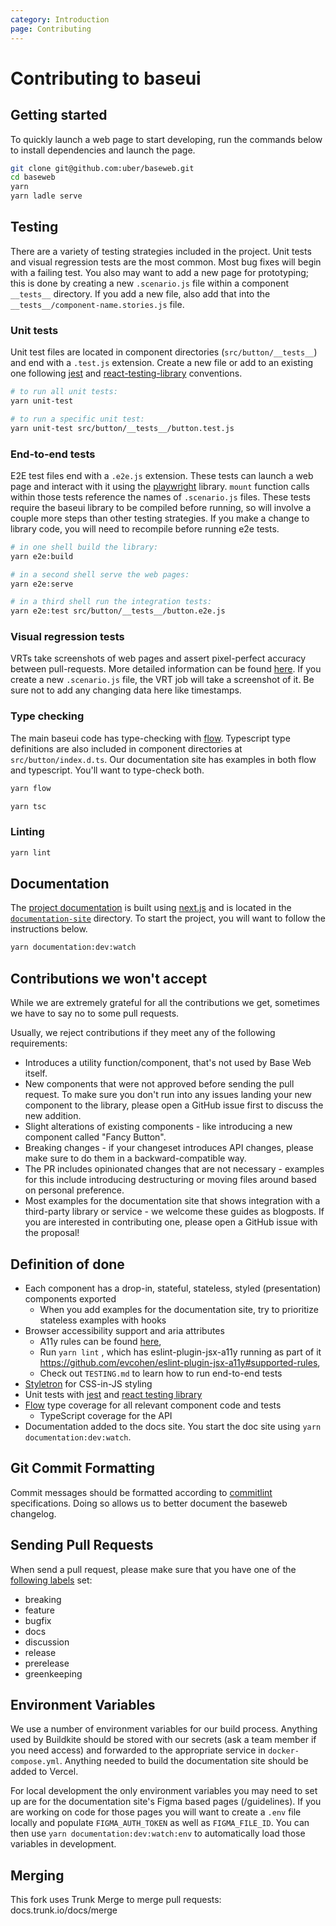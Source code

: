 ```yaml
---
category: Introduction
page: Contributing
---
```


# Contributing to baseui

## Getting started

To quickly launch a web page to start developing, run the commands below to install dependencies and launch the page.

```bash
git clone git@github.com:uber/baseweb.git
cd baseweb
yarn
yarn ladle serve
```

## Testing

There are a variety of testing strategies included in the project. Unit tests and visual regression tests are the most common. Most bug fixes will begin with a failing test. You also may want to add a new page for prototyping; this is done by creating a new `.scenario.js` file within a component `__tests__` directory. If you add a new file, also add that into the `__tests__/component-name.stories.js` file.

### Unit tests

Unit test files are located in component directories (`src/button/__tests__`) and end with a `.test.js` extension. Create a new file or add to an existing one following [jest](https://jestjs.io/) and [react-testing-library](https://testing-library.com/docs/react-testing-library/intro/) conventions.

```bash
# to run all unit tests:
yarn unit-test

# to run a specific unit test:
yarn unit-test src/button/__tests__/button.test.js
```

### End-to-end tests

E2E test files end with a `.e2e.js` extension. These tests can launch a web page and interact with it using the [playwright](https://playwright.dev/) library. `mount` function calls within those tests reference the names of `.scenario.js` files. These tests require the baseui library to be compiled before running, so will involve a couple more steps than other testing strategies. If you make a change to library code, you will need to recompile before running e2e tests.

```bash
# in one shell build the library:
yarn e2e:build

# in a second shell serve the web pages:
yarn e2e:serve

# in a third shell run the integration tests:
yarn e2e:test src/button/__tests__/button.e2e.js
```

### Visual regression tests

VRTs take screenshots of web pages and assert pixel-perfect accuracy between pull-requests. More detailed information can be found [here](https://github.com/uber/baseweb/blob/master/vrt/README.md). If you create a new `.scenario.js` file, the VRT job will take a screenshot of it. Be sure not to add any changing data here like timestamps.

### Type checking

The main baseui code has type-checking with [flow](https://flow.org/). Typescript type definitions are also included in component directories at `src/button/index.d.ts`. Our documentation site has examples in both flow and typescript. You'll want to type-check both.

```bash
yarn flow

yarn tsc
```

### Linting

```bash
yarn lint
```

## Documentation

The [project documentation](https://baseweb.design/) is built using [next.js](https://nextjs.org/) and is located in the [`documentation-site`](https://github.com/uber/baseweb/tree/master/documentation-site) directory. To start the project, you will want to follow the instructions below.

```bash
yarn documentation:dev:watch
```

## Contributions we won't accept

While we are extremely grateful for all the contributions we get, sometimes we have to say no to some pull requests.

Usually, we reject contributions if they meet any of the following requirements:

- Introduces a utility function/component, that's not used by Base Web itself.
- New components that were not approved before sending the pull request. To make sure you don't run into any issues landing your new component to the library, please open a GitHub issue first to discuss the new addition.
- Slight alterations of existing components - like introducing a new component called "Fancy Button".
- Breaking changes - if your changeset introduces API changes, please make sure to do them in a backward-compatible way.
- The PR includes opinionated changes that are not necessary - examples for this include introducing destructuring or moving files around based on personal preference.
- Most examples for the documentation site that shows integration with a third-party library or service - we welcome these guides as blogposts. If you are interested in contributing one, please open a GitHub issue with the proposal!

## Definition of done

- Each component has a drop-in, stateful, stateless, styled (presentation) components exported
  - When you add examples for the documentation site, try to prioritize stateless examples with hooks
- Browser accessibility support and aria attributes
  - A11y rules can be found [here](https://dequeuniversity.com/rules/axe/4.2/),
  - Run `yarn lint` , which has eslint-plugin-jsx-a11y running as part of it https://github.com/evcohen/eslint-plugin-jsx-a11y#supported-rules,
  - Check out `TESTING.md` to learn how to run end-to-end tests
- [Styletron](https://www.styletron.org/) for CSS-in-JS styling
- Unit tests with [jest](https://jestjs.io/en/) and [react testing library](https://testing-library.com/docs/react-testing-library/intro)
- [Flow](https://flow.org/) type coverage for all relevant component code and tests
  - TypeScript coverage for the API
- Documentation added to the docs site. You start the doc site using `yarn documentation:dev:watch`.

## Git Commit Formatting

Commit messages should be formatted according to [commitlint](https://commitlint.js.org/#/concepts-commit-conventions) specifications. Doing so allows us to better document the baseweb changelog.

## Sending Pull Requests

When send a pull request, please make sure that you have one of the [following labels](https://github.com/uber-workflow/probot-app-pr-label/blob/master/index.js#L20) set:

- breaking
- feature
- bugfix
- docs
- discussion
- release
- prerelease
- greenkeeping

## Environment Variables

We use a number of environment variables for our build process. Anything used by Buildkite should be stored with our secrets (ask a team member if you need access) and forwarded to the appropriate service in `docker-compose.yml`. Anything needed to build the documentation site should be added to Vercel.

For local development the only environment variables you may need to set up are for the documentation site's Figma based pages (/guidelines). If you are working on code for those pages you will want to create a `.env` file locally and populate `FIGMA_AUTH_TOKEN` as well as `FIGMA_FILE_ID`. You can then use `yarn documentation:dev:watch:env` to automatically load those variables in development.

## Merging

This fork uses Trunk Merge to merge pull requests: docs.trunk.io/docs/merge
